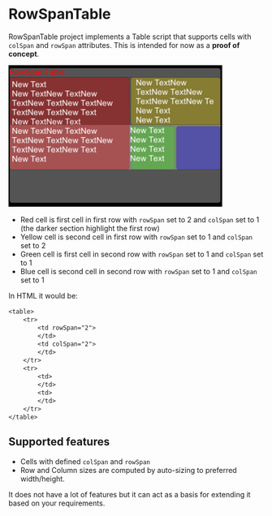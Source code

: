 # RowSpanTable
 
RowSpanTable project implements a Table script that supports cells with `colSpan` and `rowSpan` attributes.
This is intended for now as a **proof of concept**.

![Sample image](Docs\sample.png)
- Red cell is first cell in first row with `rowSpan` set to 2 and `colSpan` set to 1 (the darker section highlight the first row)
- Yellow cell is second cell in first row with `rowSpan` set to 1 and `colSpan` set to 2
- Green cell is first cell in second row  with `rowSpan` set to 1 and `colSpan` set to 1
- Blue cell is second cell in second row  with `rowSpan` set to 1 and `colSpan` set to 1

In HTML it would be:
```
<table>
    <tr>
        <td rowSpan="2">
        </td>
        <td colSpan="2">
        </td>
    </tr>
    <tr>
        <td>
        </td>
        <td>
        </td>
    </tr>
</table>
```

## Supported features

- Cells with defined `colSpan` and `rowSpan`
- Row and Column sizes are computed by auto-sizing to preferred width/height.

It does not have a lot of features but it can act as a basis for extending it based on your requirements.